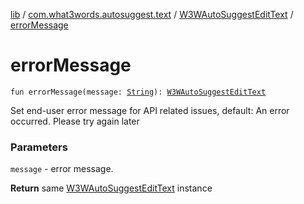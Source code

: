 [lib](../../index.md) / [com.what3words.autosuggest.text](../index.md) / [W3WAutoSuggestEditText](index.md) / [errorMessage](./error-message.md)

# errorMessage

`fun errorMessage(message: `[`String`](https://kotlinlang.org/api/latest/jvm/stdlib/kotlin/-string/index.html)`): `[`W3WAutoSuggestEditText`](index.md)

Set end-user error message for API related issues, default: An error occurred. Please try again later

### Parameters

`message` - error message.

**Return**
same [W3WAutoSuggestEditText](index.md) instance

